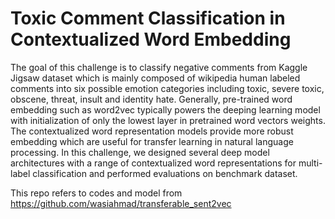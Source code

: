 # Toxic Comment Classification in Contextualized Word Embedding

The goal of this challenge is to classify negative comments from Kaggle Jigsaw dataset which is mainly composed of wikipedia human labeled comments into six possible emotion categories including toxic, severe toxic, obscene, threat, insult and identity hate. Generally, pre-trained word embedding such as word2vec typically powers the deeping learning model with initialization of only the lowest layer in pretrained word vectors weights. The contextualized word representation models provide more robust embedding which are useful for transfer learning in natural language processing. In this challenge, we designed several deep model architectures with a range of contextualized word representations for multi-label classification and performed evaluations on benchmark dataset.

This repo refers to codes and model from  https://github.com/wasiahmad/transferable_sent2vec
